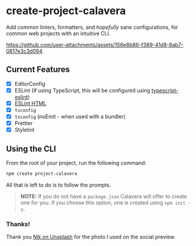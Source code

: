 # create-project-calavera

Add common linters, formatters, and _hopefully_ sane configurations, for common web projects with an intuitive CLI.

https://github.com/user-attachments/assets/156e8b86-f389-41d8-8ab7-0817e3c3d094

## Current Features

- [x] EditorConfig
- [x] ESLint (If using TypeScript, this will be configured using [typescript-eslint](https://typescript-eslint.io/))
- [x] [ESLint HTML](https://html-eslint.org/)
- [x] `tsconfig`
- [x] `tsconfig` (noEmit - when used with a bundler)
- [x] Prettier
- [x] Stylelint

## Using the CLI

From the root of your project, run the following command:

```bash
npm create project-calavera
```

All that is left to do is to follow the prompts.

> **NOTE:** If you do not have a `package.json` Calavera will offer to create one for you. If you choose this option, one is created using `npm init -y`.

### Thanks!

Thank you [Nik on Unsplash](https://unsplash.com/@helloimnik?utm_content=creditCopyText&utm_medium=referral&utm_source=unsplash) for the photo I used on the social preview.
